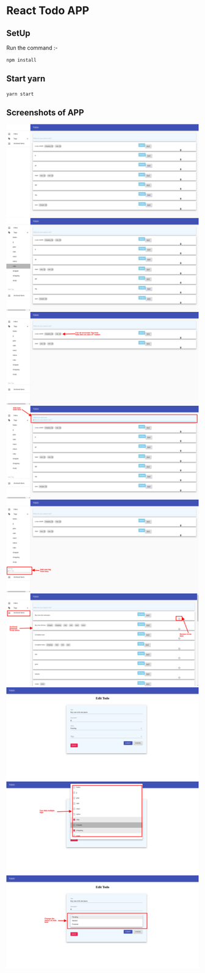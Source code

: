 
# React Todo APP

## SetUp

Run the command :-

`npm install`

## Start yarn

`yarn start`

## Screenshots of APP 

![alt text](screenshots/screenshot-localhost_3000-2020.02.27-12_25_58.png)
![alt text](screenshots/screenshot-localhost_3000-2020.02.27-12_26_41.png)
![alt text](screenshots/screenshot-localhost_3000-2020.02.27-12_27_27.png)
![alt text](screenshots/screenshot-localhost_3000-2020.02.27-12_30_32.png)
![alt text](screenshots/screenshot-localhost_3000-2020.02.27-12_31_53.png)
![alt text](screenshots/screenshot-localhost_3000-2020.02.27-12_33_24.png)
![alt text](screenshots/screenshot-localhost_3000-2020.02.27-12_39_51.png)
![alt text](screenshots/screenshot-localhost_3000-2020.02.27-12_40_09.png)
![alt text](screenshots/screenshot-localhost_3000-2020.02.27-12_41_39.png)